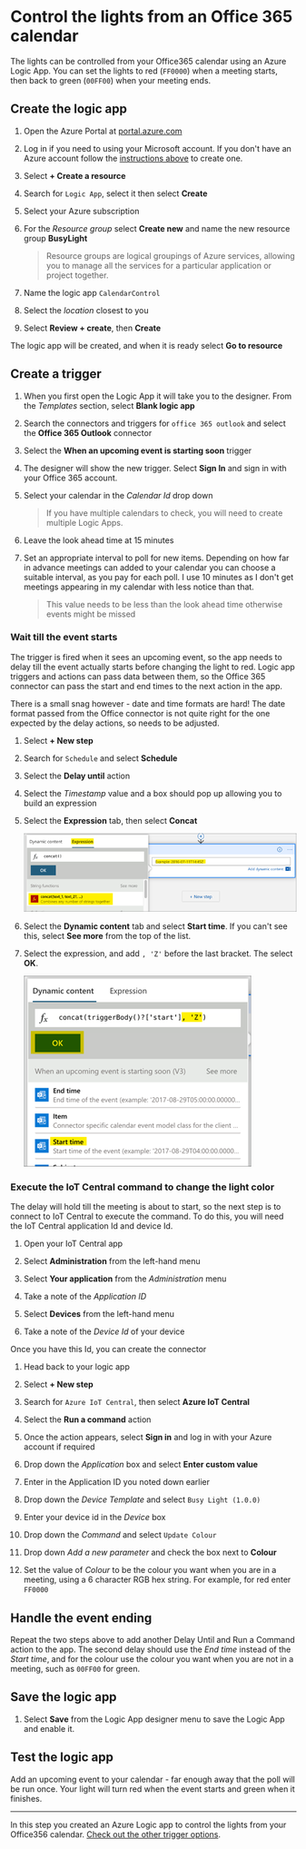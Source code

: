 # Control the lights from an Office 365 calendar

The lights can be controlled from your Office365 calendar using an Azure Logic App. You can set the lights to red (`FF0000`) when a meeting starts, then back to green (`00FF00`) when your meeting ends.

## Create the logic app

1. Open the Azure Portal at [portal.azure.com](https://portal.azure.com/?WT.mc_id=busylight-github-jabenn)

1. Log in if you need to using your Microsoft account. If you don't have an Azure account follow the [instructions above](https://github.com/jimbobbennett/BusyLight/blob/master/steps/configure-iot-central.md#set-up-the-iot-central-app) to create one.

1. Select **+ Create a resource**

1. Search for `Logic App`, select it then select **Create**

1. Select your Azure subscription

1. For the *Resource group* select **Create new** and name the new resource group **BusyLight**

    > Resource groups are logical groupings of Azure services, allowing you to manage all the services for a particular application or project together.

1. Name the logic app `CalendarControl`

1. Select the *location* closest to you

1. Select **Review + create**, then **Create**

The logic app will be created, and when it is ready select **Go to resource**

## Create a trigger

1. When you first open the Logic App it will take you to the designer. From the *Templates* section, select **Blank logic app**

1. Search the connectors and triggers for `office 365 outlook` and select the **Office 365 Outlook** connector

1. Select the **When an upcoming event is starting soon** trigger

1. The designer will show the new trigger. Select **Sign In** and sign in with your Office 365 account.

1. Select your calendar in the *Calendar Id* drop down

    > If you have multiple calendars to check, you will need to create multiple Logic Apps.

1. Leave the look ahead time at 15 minutes

1. Set an appropriate interval to poll for new items. Depending on how far in advance meetings can added to your calendar you can choose a suitable interval, as you pay for each poll. I use 10 minutes as I don't get meetings appearing in my calendar with less notice than that.

    > This value needs to be less than the look ahead time otherwise events might be missed

### Wait till the event starts

The trigger is fired when it sees an upcoming event, so the app needs to delay till the event actually starts before changing the light to red. Logic app triggers and actions can pass data between them, so the Office 365 connector can pass the start and end times to the next action in the app.

There is a small snag however - date and time formats are hard! The date format passed from the Office connector is not quite right for the one expected by the delay actions, so needs to be adjusted.

1. Select **+ New step**

1. Search for `Schedule` and select **Schedule**

1. Select the **Delay until** action

1. Select the *Timestamp* value and a box should pop up allowing you to build an expression

1. Select the **Expression** tab, then select **Concat**

    ![Adding concat to the expression](../images/BuildExpression1.png)

1. Select the **Dynamic content** tab and select **Start time**. If you can't see this, select **See more** from the top of the list.

1. Select the expression, and add `, 'Z'` before the last bracket. The select **OK**.

    ![Adding Z to the expression](../images/BuildExpression2.png)

### Execute the IoT Central command to change the light color

The delay will hold till the meeting is about to start, so the next step is to connect to IoT Central to execute the command. To do this, you will need the IoT Central application Id and device Id.

1. Open your IoT Central app

1. Select **Administration** from the left-hand menu

1. Select **Your application** from the *Administration* menu

1. Take a note of the *Application ID*

1. Select **Devices** from the left-hand menu

1. Take a note of the *Device Id* of your device

Once you have this Id, you can create the connector

1. Head back to your logic app

1. Select **+ New step**

1. Search for `Azure IoT Central`, then select **Azure IoT Central**

1. Select the **Run a command** action

1. Once the action appears, select **Sign in** and log in with your Azure account if required

1. Drop down the *Application* box and select **Enter custom value**

1. Enter in the Application ID you noted down earlier

1. Drop down the *Device Template* and select `Busy Light (1.0.0)`

1. Enter your device id in the *Device* box

1. Drop down the *Command* and select `Update Colour`

1. Drop down *Add a new parameter* and check the box next to **Colour**

1. Set the value of *Colour* to be the colour you want when you are in a meeting, using a 6 character RGB hex string. For example, for red enter `FF0000`

## Handle the event ending

Repeat the two steps above to add another Delay Until and Run a Command action to the app. The second delay should use the *End time* instead of the *Start time*, and for the colour use the colour you want when you are not in a meeting, such as `00FF00` for green.

## Save the logic app

1. Select **Save** from the Logic App designer menu to save the Logic App and enable it.

## Test the logic app

Add an upcoming event to your calendar - far enough away that the poll will be run once. Your light will turn red when the event starts and green when it finishes.

<hr>

In this step you created an Azure Logic app to control the lights from your Office356 calendar. [Check out the other trigger options](./connect-logic-app.md).
